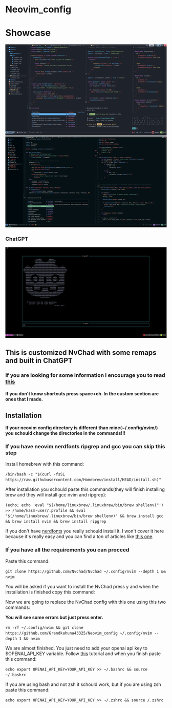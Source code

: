 # Neovim_config

# Showcase

![neovim image](img/nvim.webp) 
![neovim image1](img/nvim1.webp) 
### ChatGPT
![ChatGPT](img/GPT.png) 

## This is customized NvChad with some remaps and built in ChatGPT

### If you are looking for some information I encourage you to read [this](https://nvchad.com) 

#### If you don't know shortcuts press space+ch. In the custom section are ones that I made.



## Installation

**If your neovim config directory is different than mine(~/.config/nvim/) you schould change the directories in the commands!!!** 

### If you have neovim nerdfonts ripgrep and gcc you can skip this step

Install homebrew with this command:

`/bin/bash -c "$(curl -fsSL https://raw.githubusercontent.com/Homebrew/install/HEAD/install.sh)"`
 
 After installation you schould paste this commands(they will finish installing brew and they will install gcc nvim and ripgrep):

 `(echo; echo 'eval "$(/home/linuxbrew/.linuxbrew/bin/brew shellenv)"') >> /home/kasm-user/.profile && eval "$(/home/linuxbrew/.linuxbrew/bin/brew shellenv)" && brew install gcc && brew install nvim && brew install ripgrep`

 If you don't have [nerdfonts](https://www.nerdfonts.com/#home) you really schould install it. I won't cover it here because it's really easy and you can find a ton of articles like [this one](https://ostechnix.com/install-nerd-fonts-to-add-glyphs-in-your-code-on-linux/).


### If you have all the requirements you can proceed 

Paste this command:

`git clone https://github.com/NvChad/NvChad ~/.config/nvim --depth 1 && nvim` 

You will be asked if you want to install the NvChad press y and when the installation is finished copy this command:

Now we are going to replace the NvChad config with this one using this two commands:

**You will see some errors but just press enter.**

`rm -rf ~/.config/nvim && git clone https://github.com/Grandkahuna43325/Neovim_config ~/.config/nvim --depth 1 && nvim`

We are almost finished. You just need to add your openai api key to $OPENAI_API_KEY variable. Follow [this](https://elephas.app/blog/how-to-create-openai-api-keys-cl5c4f21d281431po7k8fgyol0) tutorial and when you finish paste this command:

`echo export OPENAI_API_KEY=YOUR_API_KEY >> ~/.bashrc && source ~/.bashrc`

If you are using bash and not zsh it schould work, but if you are using zsh paste this command:

`echo export OPENAI_API_KEY=YOUR_API_KEY >> ~/.zshrc && source /.zshrc`

